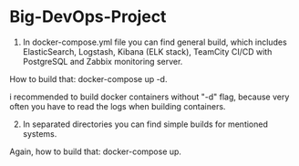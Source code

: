 # Big-DevOps-Project

1) In docker-compose.yml file you can find general build, which includes ElasticSearch, Logstash, Kibana (ELK stack), TeamCity CI/CD with PostgreSQL and Zabbix monitoring server.

How to build that:
docker-compose up -d. 

i recommended to build docker containers without "-d" flag, because very often you have to read the logs when building containers.

2) In separated directories you can find simple builds for mentioned systems.

Again, how to build that:
docker-compose up. 
